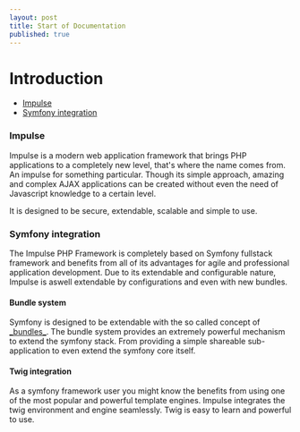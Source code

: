 ```yaml
---
layout: post
title: Start of Documentation
published: true
---
```

<h1 class="doc-title">Introduction</h1>

- [Impulse](#impulse)
- [Symfony integration](#symfony-integration)

<a name="impulse"></a>
<h3>Impulse</h3>

Impulse is a modern web application framework that brings PHP applications to a completely new level, that's where the name comes from. An impulse for something particular. Though its simple approach, amazing and complex AJAX applications can be created without even the need of Javascript knowledge to a certain level.

It is designed to be secure, extendable, scalable and simple to use.

<a name="symfony-integration"></a>
<h3>Symfony integration</h3>

The Impulse PHP Framework is completely based on Symfony fullstack framework and benefits from all of its advantages for agile and professional application development. Due to its extendable and configurable nature, Impulse is aswell extendable by configurations and even with new bundles.  

<h4>Bundle system</h4>
Symfony is designed to be extendable with the so called concept of <a href="https://symfony.com/doc/current/bundles.html" target="_blank">_bundles_</a>. The bundle system provides an extremely powerful mechanism to extend the symfony stack. From providing a simple shareable sub-application to even extend the symfony core itself.

<h4>Twig integration</h4>
As a symfony framework user you might know the benefits from using one of the most popular and powerful template engines. Impulse integrates the twig environment and engine seamlessly. Twig is easy to learn and powerful to use.  